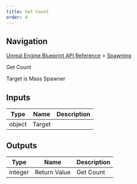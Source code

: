 ```yaml
---
title: Get Count
order: 4
---
```

## Navigation

[Unreal Engine Blueprint API Reference](https://dev.epicgames.com/documentation/en-us/unreal-engine/BlueprintAPI) > [Spawning](https://dev.epicgames.com/documentation/en-us/unreal-engine/BlueprintAPI/Spawning)

Get Count

Target is Mass Spawner

## Inputs

| Type | Name | Description |
| --- | --- | --- |
| object | Target |  |

## Outputs

| Type | Name | Description |
| --- | --- | --- |
| integer | Return Value | Get Count |
